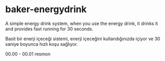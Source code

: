 # baker-energydrink
A simple energy drink system, when you use the energy drink, it drinks it and provides fast running for 30 seconds.
 
Basit bir enerji içeceği sistemi, enerji içeceğini kullandığınızda içiyor ve 30 saniye boyunca hızlı koşu sağlıyor.

00.00 - 00.01 resmon
